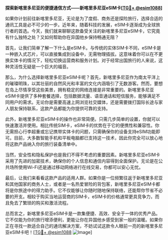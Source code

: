 **探索新喀里多尼亚的便捷通信方式——新喀里多尼亚eSIM卡[[TG💪+ @esim1088](https://t.me/s/esim1088)]**

如果你计划前往新喀里多尼亚，无论是为了度假、商务还是探险旅行，选择合适的通讯工具是必不可少的一步。近年来，随着科技的发展，eSIM卡逐渐成为全球旅行者的首选。今天，我们就来聊聊这款备受关注的新喀里多尼亚eSIM卡，它究竟有什么独特之处？又如何帮助你在异国他乡保持畅通无阻？

首先，让我们简单了解一下什么是eSIM卡。与传统的实体SIM卡不同，eSIM卡是一种嵌入式芯片，可以直接集成到设备中，无需物理插拔。这意味着你可以在不更换实体卡的情况下，轻松切换运营商和服务计划。对于经常出国旅行的人来说，这种灵活性无疑是一个巨大的福音。

那么，为什么选择新喀里多尼亚eSIM卡呢？首先，新喀里多尼亚作为南太平洋上的璀璨明珠，以其壮丽的自然风光和丰富的文化内涵吸引了无数游客。然而，要想在岛上尽情享受这些美景，拥有稳定的网络连接是非常重要的。新喀里多尼亚eSIM卡提供了多种套餐选择，包括数据流量、语音通话和短信服务，能够满足不同用户的需求。无论你是需要高速上网浏览社交媒体，还是需要拨打国际长途与家人朋友保持联系，这款产品都能为你提供可靠的支持。

此外，新喀里多尼亚eSIM卡的操作也非常简便。只需几步简单的设置，你就可以快速激活并使用。相比传统SIM卡，eSIM卡的优势在于它的便携性和兼容性。你无需担心行李超重或忘记携带实体卡的问题，只需确保你的设备支持eSIM功能即可。目前，大多数智能手机和平板电脑都已支持这一技术，因此你完全可以放心地将这款产品纳入你的旅行装备清单中。

当然，安全性和隐私保护也是我们不得不考虑的重要因素。新喀里多尼亚eSIM卡采用了先进的加密技术，确保你的个人信息和通信内容得到全面保护。无论是在公共场所使用Wi-Fi还是通过移动网络进行在线交易，你都可以安心无忧。

最后，让我们来看看这款产品的适用人群。如果你是一位频繁往返于新喀里多尼亚和其他国家的商务人士，或者是一名热爱冒险的背包客，新喀里多尼亚eSIM卡都将是你旅途中的得力助手。它不仅能够让你随时随地保持联络，还能帮你节省不必要的开支。相较于购买当地运营商的SIM卡，eSIM卡的价格通常更具竞争力，而且免去了繁琐的购买和激活流程。

总而言之，新喀里多尼亚eSIM卡是一款集便捷、高效、安全于一体的优秀产品。它不仅能为你的旅行增添便利，更能让你在异国他乡感受到家一般的温暖。如果你正在寻找一款适合自己的通讯解决方案，不妨试试这款令人眼前一亮的新喀里多尼亚eSIM卡吧！[[TG💪+ @esim1088](https://t.me/s/esim1088) ![Image](https://i.postimg.cc/4NQfJmqS/Snipaste-2025-05-13-00-14-12.png)]